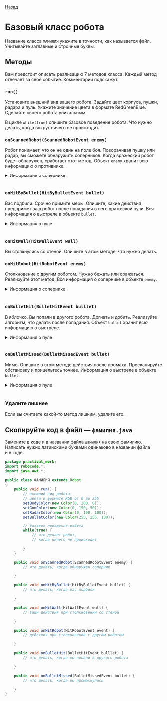 [Назад](README.md)
# Базовый класс робота

Название класса `ФАМИЛИЯ` укажите в&nbsp;точности, как называется файл. Учитывайте заглавные и&nbsp;строчные буквы.

## Методы
Вам предстоит описать реализацию 7 методов класса. Каждый метод отвечает за&nbsp;своё событие. Комментарии подскажут.

### `run()`
Установите внешний вид вашего робота. Задайте цвет корпуса, пушки, радара и&nbsp;пуль. Укажите значение цвета в&nbsp;формате RedGreenBlue. Сделайте своего робота уникальным.

В&nbsp;цикле `while(true)` опишите базовое поведение робота. Что нужно делать, когда вокруг ничего не&nbsp;происходит.

### `onScannedRobot(ScannedRobotEvent enemy)`
Робот понимает, что он&nbsp;не&nbsp;один на&nbsp;поле&nbsp;боя. Поворачивая пушку или радар, вы&nbsp;сможете обнаружить соперников. Когда вражеский робот будет обнаружен, сработает этот метод. Объект `enemy` хранит всю информацию о&nbsp;противнике.

<details>
<summary>Информация о&nbsp;сопернике</summary>
<p><code>enemy.getDistance()</code>&nbsp;— расстояние от&nbsp;вашего центра до&nbsp;центра робота соперника</p>
<p><code>enemy.getVelocity()</code>&nbsp;— скорость противника</p>
<p><code>enemy.getEnergy()</code>&nbsp;— энергия оппонента</p>
</details><br>

### `onHitByBullet(HitByBulletEvent bullet)`
Вас подбили. Срочно примите меры. Опишите, какие действия предпримет ваш робот после попадания в&nbsp;него вражеской пули. Вся информация о&nbsp;выстреле в&nbsp;объекте `bullet`.

<details>
<summary>Информация о&nbsp;пуле</summary>
<p><code>bullet.getBullet()</code>&nbsp;— вся информация о вашей пуле</p>
<p><code>enemy.getHitBullet()</code>&nbsp;— пуля соперника</p>
<p><code>bullet.getBullet().getPower()</code>&nbsp;— мощность вашей пули</p>
<p><code>bullet.getBullet().getVelocity()</code>&nbsp;— скорость вашей пули</p>
<p><code>bullet.getBullet().getX()</code>&nbsp;— координата вашей пули по оси X</p>
<p><code>bullet.getBullet().getY()</code>&nbsp;— координата вашей пули по оси Y</p>
</details><br>

### `onHitWall(HitWallEvent wall)`
Вы&nbsp;столкнулись со&nbsp;стеной. Опишите в&nbsp;этом методе, что нужно делать.

### `onHitRobot(HitRobotEvent enemy)`
Столкновение с&nbsp;другим роботом. Нужно бежать или сражаться. Реализуйте этот метод. Вся информация о&nbsp;сопернике в&nbsp;объекте `enemy`.

<details>
<summary>Информация о&nbsp;сопернике</summary>
<p><code>enemy.getDistance()</code>&nbsp;— расстояние от&nbsp;вашего центра до&nbsp;центра робота соперника</p>
<p><code>enemy.getVelocity()</code>&nbsp;— скорость противника</p>
<p><code>enemy.getEnergy()</code>&nbsp;— энергия оппонента</p>
</details><br>

### `onBulletHit(BulletHitEvent bulllet)`
В&nbsp;яблочко. Вы&nbsp;попали в&nbsp;другого робота. Догнать и&nbsp;добить. Реализуйте алгоритм, что делать после попадания. Объект `bullet` хранит всю информацию о&nbsp;выстреле.

<details>
<summary>Информация о&nbsp;пуле</summary>
<p><code>bullet.getBullet()</code>&nbsp;— вся информация о вашей пуле</p>
<p><code>bullet.getBullet().getPower()</code>&nbsp;— мощность вашей пули</p>
<p><code>bullet.getBullet().getVelocity()</code>&nbsp;— скорость вашей пули</p>
<p><code>bullet.getBullet().getX()</code>&nbsp;— координата вашей пули по оси X</p>
<p><code>bullet.getBullet().getY()</code>&nbsp;— координата вашей пули по оси Y</p>
</details><br>

### `onBulletMissed(BulletMissedEvent bullet)`
Мимо. Опишите в&nbsp;этом методе действия после промаха. Просканируйте обстановку и&nbsp;прицельтесь точнее. Информация о&nbsp;выстреле в&nbsp;объекте `bullet`.

<details>
<summary>Информация о&nbsp;пуле</summary>
<p><code>bullet.getBullet()</code>&nbsp;— вся информация о вашей пуле</p>
<p><code>bullet.getBullet().getPower()</code>&nbsp;— мощность вашей пули</p>
<p><code>bullet.getBullet().getVelocity()</code>&nbsp;— скорость вашей пули</p>
<p><code>bullet.getBullet().getX()</code>&nbsp;— координата вашей пули по оси X</p>
<p><code>bullet.getBullet().getY()</code>&nbsp;— координата вашей пули по оси Y</p>
</details><br>

### Удалите лишнее
Если вы&nbsp;считаете какой-то метод лишним, удалите&nbsp;его.

## Скопируйте код в файл — `фамилия.java`
Замените в&nbsp;коде и&nbsp;в&nbsp;названии файла `фамилия` на&nbsp;свою фамилию. Написать нужно латинскими буквами одинаково в&nbsp;названии файла и&nbsp;в&nbsp;коде.

```java
package practival_work;
import robocode.*;
import java.awt.*;

public class ФАМИЛИЯ extends Robot
{
	public void run() {
        // внешний вид робота.
        // цвета в формате RGB от 0 до 255
        setBodyColor(new Color(0, 200, 0));
		setGunColor(new Color(0, 150, 50));
		setRadarColor(new Color(0, 100, 100));
		setBulletColor(new Color(255, 255, 100));

        // базовое поведение робота
		while(true) {
            // что делает робот,
            // когда ничего не происходит

		}
	}

	public void onScannedRobot(ScannedRobotEvent enemy) {
        // что делать, когда обнаружен соперник

	}

	public void onHitByBullet(HitByBulletEvent bullet) {
        // что делать, когда вас подбили

	}

    public void onHitWall(HitWallEvent wall) {
        // ваши действия при столкновении со стеной

	}

    public void onHitRobot(HitRobotEvent event) {
        // действия при столкновении с другим роботом

    }

    public void onBulletHit(BulletHitEvent bulllet) {
        // что делать, когда вы попали в другого робота

    }

    public void onBulletMissed(BulletMissedEvent bullet) {
        // что делать, когда вы промахнулись

    }
}
```
